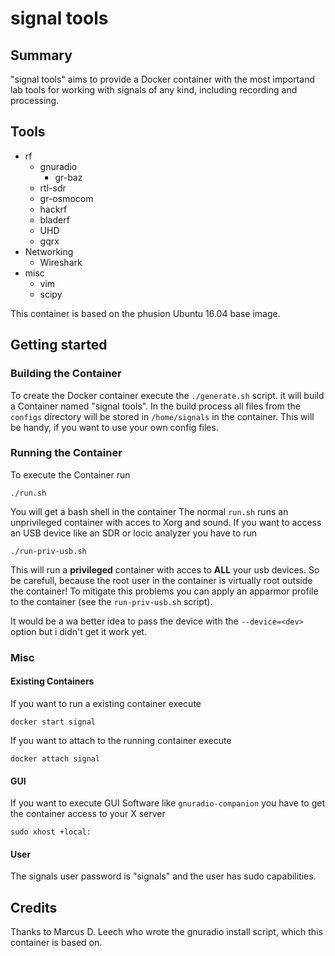 # signal tools


## Summary 
"signal tools" aims to provide a Docker container with the most importand lab tools for working with signals of any kind, including recording and processing.

## Tools
* rf
	* gnuradio
		* gr-baz
	* rtl-sdr
	* gr-osmocom
	* hackrf
	* bladerf
	* UHD
	* gqrx
* Networking
	* Wireshark
* misc
	* vim
	* scipy

This container is based on the phusion Ubuntu 16.04 base image.

## Getting started

### Building the Container
To create the Docker container execute the `./generate.sh` script. it will build a Container named "signal tools".
In the build process all files from the `configs` directory will be stored in  `/home/signals` in the container. This will be handy, if you want to use your own config files.

### Running the Container
To execute the Container run

    ./run.sh
    
You will get a bash shell in the container
The normal `run.sh` runs an unprivileged container with acces to Xorg and sound. If you want to access an USB device like an SDR or locic analyzer you have to run

    ./run-priv-usb.sh
    
This will run a **privileged** container with acces to **ALL** your usb devices. So be carefull, because the root user in the container is virtually root outside the container! To mitigate this problems you can apply an apparmor profile to the container (see the `run-priv-usb.sh` script).

It would be a wa better idea to pass the device with the `--device=<dev>` option but i didn't get it work yet.


### Misc
#### Existing Containers
If you want to run a existing container execute

	docker start signal
    
If you want to attach to the running container execute

    docker attach signal

#### GUI
If you want to execute GUI Software like `gnuradio-companion` you have to get the container access to your X server

	sudo xhost +local:

#### User
The signals user password is "signals" and the user has sudo capabilities.

## Credits
Thanks to Marcus D. Leech who wrote the gnuradio install script, which this container is based on.
